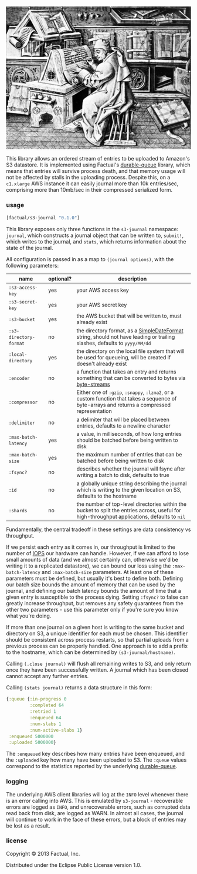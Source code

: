 ![](docs/scribe.jpg)

This library allows an ordered stream of entries to be uploaded to Amazon's S3 datastore.  It is implemented using Factual's [durable-queue](https://github.com/factual/durable-queue) library, which means that entries will survive process death, and that memory usage will not be affected by stalls in the uploading process.  Despite this, on a `c1.xlarge` AWS instance it can easily journal more than 10k entries/sec, comprising more than 10mb/sec in their compressed serialized form.

### usage

```clj
[factual/s3-journal "0.1.0"]
```

This library exposes only three functions in the `s3-journal` namespace: `journal`, which constructs a journal object that can be written to, `submit!`, which writes to the journal, and `stats`, which returns information about the state of the journal.

All configuration is passed in as a map to `(journal options)`, with the following parameters:

| name | optional? | description |
|------|-----------|-------------|
| `:s3-access-key` | yes | your AWS access key |
| `:s3-secret-key` | yes | your AWS secret key |
| `:s3-bucket` | yes | the AWS bucket that will be written to, must already exist |
| `:s3-directory-format` | no | the directory format, as a [SimpleDateFormat](http://docs.oracle.com/javase/7/docs/api/java/text/SimpleDateFormat.html) string, should not have leading or trailing slashes, defaults to `yyyy/MM/dd` |
| `:local-directory` | yes | the directory on the local file system that will be used for queueing, will be created if doesn't already exist |
| `:encoder` | no | a function that takes an entry and returns something that can be converted to bytes via [byte-streams](https://github.com/ztellman/byte-streams) |
| `:compressor` | no | Either one of `:gzip`, `:snappy`, `:lzma2`, or a custom function that takes a sequence of byte-arrays and returns a compressed representation |
| `:delimiter` | no | a delimiter that will be placed between entries, defaults to a newline character |
| `:max-batch-latency` | yes | a value, in milliseconds, of how long entries should be batched before being written to disk |
| `:max-batch-size` | yes | the maximum number of entries that can be batched before being written to disk |
| `:fsync?` | no | describes whether the journal will fsync after writing a batch to disk, defaults to true | 
| `:id` | no | a globally unique string describing the journal which is writing to the given location on S3, defaults to the hostname |
| `:shards` | no | the number of top-level directories within the bucket to split the entries across, useful for high-throughput applications, defaults to `nil` |

Fundamentally, the central tradeoff in these settings are data consistency vs throughput. 

If we persist each entry as it comes in, our throughput is limited to the number of [IOPS](http://en.wikipedia.org/wiki/IOPS) our hardware can handle.  However, if we can afford to lose small amounts of data (and we almost certainly can, otherwise we'd be writing it to a replicated datastore), we can bound our loss using the `:max-batch-latency` and `:max-batch-size` parameters.  At least one of these parameters must be defined, but usually it's best to define both.  Defining our batch size bounds the amount of memory that can be used by the journal, and defining our batch latency bounds the amount of time that a given entry is susceptible to the process dying.  Setting `:fsync?` to false can greatly increase throughput, but removes any safety guarantees from the other two parameters - use this parameter only if you're sure you know what you're doing.

If more than one journal on a given host is writing to the same bucket and directory on S3, a unique identifier for each must be chosen.  This identifier should be consistent across process restarts, so that partial uploads from a previous process can be properly handled.  One approach is to add a prefix to the hostname, which can be determined by `(s3-journal/hostname)`.

Calling `(.close journal)` will flush all remaining writes to S3, and only return once they have been successfully written.  A journal which has been closed cannot accept any further entries.

Calling `(stats journal)` returns a data structure in this form:

```clj
{:queue {:in-progress 0
	     :completed 64 
	     :retried 1
	     :enqueued 64 
	     :num-slabs 1 
	     :num-active-slabs 1}
 :enqueued 5000000 
 :uploaded 5000000}
```

The `:enqueued` key describes how many entries have been enqueued, and the `:uploaded` key how many have been uploaded to S3.  The `:queue` values correspond to the statistics reported by the underlying [durable-queue](https://github.com/factual/durable-queue).

### logging

The underlying AWS client libraries will log at the `INFO` level whenever there is an error calling into AWS.  This is emulated by `s3-journal` - recoverable errors are logged as `INFO`, and unrecoverable errors, such as corrupted data read back from disk, are logged as WARN.  In almost all cases, the journal will continue to work in the face of these errors, but a block of entries may be lost as a result.

### license

Copyright © 2013 Factual, Inc.

Distributed under the Eclipse Public License version 1.0.
